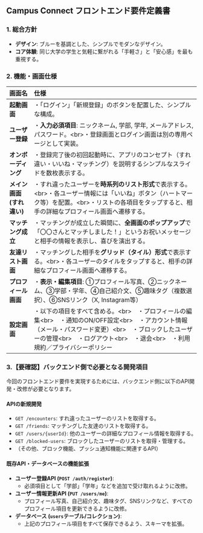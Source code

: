 ## **Campus Connect フロントエンド要件定義書**

### 1\. 総合方針

  * **デザイン**: ブルーを基調とした、シンプルでモダンなデザイン。
  * **コア体験**: 同じ大学の学生と気軽に繋がれる「手軽さ」と「安心感」を最も重視する。

### 2\. 機能・画面仕様

| 画面名 | 仕様 |
| :--- | :--- |
| **起動画面** | ・「ログイン」「新規登録」のボタンを配置した、シンプルな構成。 |
| **ユーザー登録** | ・**入力必須項目**: ニックネーム, 学部, 学年, メールアドレス, パスワード。\<br\>・登録画面とログイン画面は別の専用ページとして実装。 |
| **オンボーディング** | ・登録完了後の初回起動時に、アプリのコンセプト（すれ違い・いいね・マッチング）を説明するシンプルなスライドを数枚表示する。 |
| **メイン画面 (すれ違い)** | ・すれ違ったユーザーを**時系列のリスト形式**で表示する。\<br\>・各ユーザー情報には「いいね」ボタン（ハートマーク等）を配置。\<br\>・リストの各項目をタップすると、相手の詳細なプロフィール画面へ遷移する。 |
| **マッチング成立** | ・マッチングが成立した瞬間に、**全画面のポップアップ**で「〇〇さんとマッチしました！」というお祝いメッセージと相手の情報を表示し、喜びを演出する。 |
| **友達リスト画面** | ・マッチングした相手を**グリッド（タイル）形式**で表示する。\<br\>・各ユーザーのタイルをタップすると、相手の詳細なプロフィール画面へ遷移する。 |
| **プロフィール画面** | ・**表示・編集項目**: ①プロフィール写真、②ニックネーム、③学部・学年、④自己紹介文、⑤趣味タグ（複数選択）、⑥SNSリンク（X, Instagram等） |
| **設定画面** | ・以下の項目をすべて含める。\<br\>　・プロフィールの編集\<br\>　・通知のON/OFF設定\<br\>　・アカウント情報（メール・パスワード変更）\<br\>　・ブロックしたユーザーの管理\<br\>　・ログアウト\<br\>　・退会\<br\>　・利用規約／プライバシーポリシー |

### 3.【要確認】バックエンド側で必要となる開発項目

今回のフロントエンド要件を実現するためには、バックエンド側に以下のAPI開発・改修が必要となります。

#### **APIの新規開発**

  * `GET /encounters`: すれ違ったユーザーのリストを取得する。
  * `GET /friends`: マッチングした友達のリストを取得する。
  * `GET /users/{userId}`: 他のユーザーの詳細なプロフィール情報を取得する。
  * `GET /blocked-users`: ブロックしたユーザーのリストを取得・管理する。
  * （その他、ブロック機能、プッシュ通知機能に関連するAPI）

#### **既存API・データベースの機能拡張**

  * **ユーザー登録API (`POST /auth/register`)**:
      * 必須項目として「学部」「学年」などを追加で受け取れるように改修。
  * **ユーザー情報更新API (`PUT /users/me`)**:
      * プロフィール写真、自己紹介文、趣味タグ、SNSリンクなど、すべてのプロフィール項目を更新できるように改修。
  * **データベース (`users`テーブル/コレクション)**:
      * 上記のプロフィール項目をすべて保存できるよう、スキーマを拡張。

